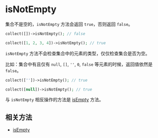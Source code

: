 # isNotEmpty

集合不是空的，`isNotEmpty` 方法会返回 `true`，否则返回 `false`。

```php
collect([])->isNotEmpty(); // false

collect([1, 2, 3, 4])->isNotEmpty(); // true
```

`isNotEmpty` 方法不会检查集合中的元素的类型，仅仅检查集合是否为空。

比如：集合中有且仅有 `null`, `[]`, `''`, `0`, `false` 等元素的时候，返回值依然是 `false`。

```php
collect([''])->isNotEmpty(); // true

collect([null])->isNotEmpty(); // true
```

与 `isNotEmpty` 相反操作的方法是 [isEmpty](isEmpty.md) 方法。

## 相关方法

- [isEmpty](isEmpty.md)
